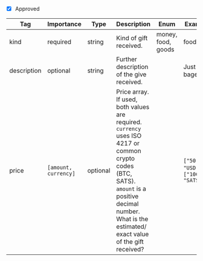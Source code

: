- [x] Approved


| Tag         | Importance  | Type    | Description                                                        | Enum                        | Example |
|-------------|-------------|---------|--------------------------------------------------------------------|-----------------------------|---------|
| kind        | required | string  | Kind of gift received.                          | money, food, goods          |food       |
| description | optional | string  | Further description of the give received.                          |                             |Just a bagel.         |
| price       | `[amount, currency]`   | optional       | Price array. If used, both values are required. `currency` uses ISO 4217 or common crypto codes (BTC, SATS). `amount` is a positive decimal number. What is the estimated/ exact value of the gift received? |             | `["50", "USD"]`, `["10000", "SATS"]`|
